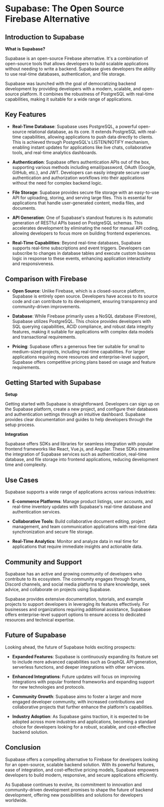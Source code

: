 # Supabase: The Open Source Firebase Alternative

## Introduction to Supabase

**What is Supabase?**

Supabase is an open-source Firebase alternative. It's a combination of open-source tools that allows developers to build scalable applications without needing to write a backend. Supabase gives developers the ability to use real-time databases, authentication, and file storage.

Supabase was launched with the goal of democratizing backend development by providing developers with a modern, scalable, and open-source platform. It combines the robustness of PostgreSQL with real-time capabilities, making it suitable for a wide range of applications.

## Key Features

- **Real-Time Database**: Supabase uses PostgreSQL, a powerful open-source relational database, as its core. It extends PostgreSQL with real-time capabilities, allowing applications to push data directly to clients. This is achieved through PostgreSQL's LISTEN/NOTIFY mechanism, enabling instant updates for applications like live chats, collaborative tools, and real-time analytics dashboards.
  
- **Authentication**: Supabase offers authentication APIs out of the box, supporting various methods including email/password, OAuth (Google, GitHub, etc.), and JWT. Developers can easily integrate secure user authentication and authorization workflows into their applications without the need for complex backend logic.

- **File Storage**: Supabase provides secure file storage with an easy-to-use API for uploading, storing, and serving large files. This is essential for applications that handle user-generated content, media files, and documents.

- **API Generation**: One of Supabase's standout features is its automatic generation of RESTful APIs based on PostgreSQL schemas. This accelerates development by eliminating the need for manual API coding, allowing developers to focus more on building frontend experiences.

- **Real-Time Capabilities**: Beyond real-time databases, Supabase supports real-time subscriptions and event triggers. Developers can subscribe to changes in database tables and execute custom business logic in response to these events, enhancing application interactivity and responsiveness.

## Comparison with Firebase

- **Open Source**: Unlike Firebase, which is a closed-source platform, Supabase is entirely open source. Developers have access to its source code and can contribute to its development, ensuring transparency and community-driven improvements.

- **Database**: While Firebase primarily uses a NoSQL database (Firestore), Supabase utilizes PostgreSQL. This choice provides developers with SQL querying capabilities, ACID compliance, and robust data integrity features, making it suitable for applications with complex data models and transactional requirements.

- **Pricing**: Supabase offers a generous free tier suitable for small to medium-sized projects, including real-time capabilities. For larger applications requiring more resources and enterprise-level support, Supabase offers competitive pricing plans based on usage and feature requirements.

## Getting Started with Supabase

**Setup**

Getting started with Supabase is straightforward. Developers can sign up on the Supabase platform, create a new project, and configure their databases and authentication settings through an intuitive dashboard. Supabase provides clear documentation and guides to help developers through the setup process.

**Integration**

Supabase offers SDKs and libraries for seamless integration with popular frontend frameworks like React, Vue.js, and Angular. These SDKs streamline the integration of Supabase services such as authentication, real-time database, and file storage into frontend applications, reducing development time and complexity.

## Use Cases

Supabase supports a wide range of applications across various industries:

- **E-commerce Platforms**: Manage product listings, user accounts, and real-time inventory updates with Supabase's real-time database and authentication services.

- **Collaborative Tools**: Build collaborative document editing, project management, and team communication applications with real-time data synchronization and secure file storage.

- **Real-Time Analytics**: Monitor and analyze data in real time for applications that require immediate insights and actionable data.

## Community and Support

Supabase has an active and growing community of developers who contribute to its ecosystem. The community engages through forums, Discord channels, and social media platforms to share knowledge, seek advice, and collaborate on projects using Supabase.

Supabase provides extensive documentation, tutorials, and example projects to support developers in leveraging its features effectively. For businesses and organizations requiring additional assistance, Supabase offers enterprise-level support options to ensure access to dedicated resources and technical expertise.

## Future of Supabase

Looking ahead, the future of Supabase holds exciting prospects:

- **Expanded Features**: Supabase is continuously expanding its feature set to include more advanced capabilities such as GraphQL API generation, serverless functions, and deeper integrations with other services.

- **Enhanced Integrations**: Future updates will focus on improving integrations with popular frontend frameworks and expanding support for new technologies and protocols.

- **Community Growth**: Supabase aims to foster a larger and more engaged developer community, with increased contributions and collaborative projects that further enhance the platform's capabilities.

- **Industry Adoption**: As Supabase gains traction, it is expected to be adopted across more industries and applications, becoming a standard choice for developers looking for a robust, scalable, and cost-effective backend solution.

## Conclusion

Supabase offers a compelling alternative to Firebase for developers looking for an open-source, scalable backend solution. With its powerful features, ease of integration, and cost-effective pricing models, Supabase empowers developers to build modern, responsive, and secure applications efficiently.

As Supabase continues to evolve, its commitment to innovation and community-driven development promises to shape the future of backend development, offering new possibilities and solutions for developers worldwide.

